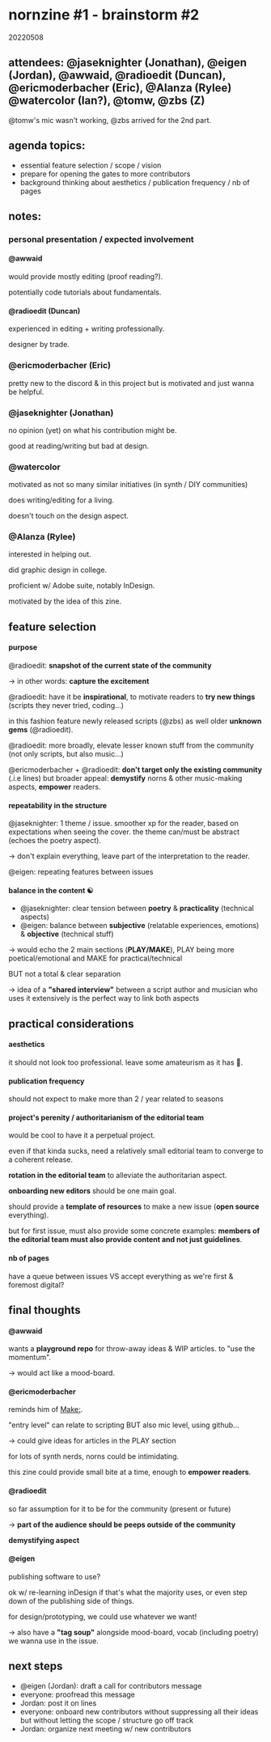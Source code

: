 # nornzine #1 - brainstorm #2
20220508

## attendees: @jaseknighter (Jonathan), @eigen (Jordan), @awwaid, @radioedit (Duncan), @ericmoderbacher (Eric), @Alanza (Rylee) @watercolor (Ian?), @tomw, @zbs (Z)

@tomw's mic wasn't working, @zbs arrived for the 2nd part.


## agenda topics:

- essential feature selection / scope / vision
- prepare for opening the gates to more contributors
- background thinking about aesthetics / publication frequency / nb of pages


## notes:

### personal presentation / expected involvement

#### @awwaid

would provide mostly editing (proof reading?).

potentially code tutorials about fundamentals.


#### @radioedit (Duncan)

experienced in editing + writing professionally.

designer by trade.


### @ericmoderbacher (Eric)

pretty new to the discord & in this project but is motivated and just wanna be helpful.


### @jaseknighter (Jonathan)

no opinion (yet) on what his contribution might be.

good at reading/writing but bad at design.


### @watercolor

motivated as not so many similar initiatives (in synth / DIY communities)

does writing/editing for a living.

doesn't touch on the design aspect.


### @Alanza (Rylee)

interested in helping out.

did graphic design in college.

proficient w/ Adobe suite, notably InDesign.

motivated by the idea of this zine.


## feature selection

#### purpose

@radioedit: **snapshot of the current state of the community**

-> in other words: **capture the excitement**

@radioedit: have it be **inspirational**, to motivate readers to **try new things** (scripts they never tried, coding...)

in this fashion feature newly released scripts (@zbs) as well older **unknown gems** (@radioedit).

@radioedit: more broadly, elevate lesser known stuff from the community (not only scripts, but also music...)

@ericmoderbacher + @radioedit: **don't target only the existing community** (.i.e lines) but broader appeal: **demystify** norns & other music-making aspects, **empower** readers.


#### repeatability in the structure

@jaseknighter: 1 theme / issue. smoother xp for the reader, based on expectations when seeing the cover.
the theme can/must be abstract (echoes the poetry aspect).

-> don't explain everything, leave part of the interpretation to the reader.

@eigen: repeating features between issues


#### balance in the content ☯

- @jaseknighter: clear tension between **poetry** & **practicality** (technical aspects)
- @eigen: balance between **subjective** (relatable experiences, emotions) & **objective** (technical stuff)

-> would echo the 2 main sections (**PLAY/MAKE**), PLAY being more poetical/emotional and MAKE for practical/technical

BUT not a total & clear separation️

-> idea of a **"shared interview"** between a script author and musician who uses it extensively is the perfect way to link both aspects


## practical considerations

#### aesthetics

it should not look too professional. leave some amateurism as it has 💖.


#### publication frequency

should not expect to make more than 2 / year
related to seasons


#### project's perenity / authoritarianism of the editorial team

would be cool to have it a perpetual project.

even if that kinda sucks, need a relatively small editorial team to converge to a coherent release.

**rotation in the editorial team** to alleviate the authoritarian aspect.

**onboarding new editors** should be one main goal.

should provide a **template of resources** to make a new issue (**open source** everything).

but for first issue, must also provide some concrete examples: **members of the editorial team must also provide content and not just guidelines**.


#### nb of pages

have a queue between issues VS accept everything as we're first & foremost digital?



## final thoughts

#### @awwaid

wants a **playground repo** for throw-away ideas & WIP articles. to "use the momentum".

-> would act like a mood-board.


#### @ericmoderbacher

reminds him of [Make:](https://makezine.com/).

"entry level" can relate to scripting BUT also mic level, using github...

-> could give ideas for articles in the PLAY section

for lots of synth nerds, norns could be intimidating.

this zine could provide small bite at a time, enough to **empower readers**.


#### @radioedit

so far assumption for it to be for the community (present or future)

-> **part of the audience should be peeps outside of the community**

**demystifying aspect**


#### @eigen

publishing software to use?

ok w/ re-learning inDesign if that's what the majority uses, or even step down of the publishing side of things.

for design/prototyping, we could use whatever we want!

-> also have a **"tag soup"** alongside mood-board, vocab (including poetry) we wanna use in the issue.


## next steps

* @eigen (Jordan): draft a call for contributors message
* everyone: proofread this message
* Jordan: post it on lines
* everyone: onboard new contributors without suppressing all their ideas but without letting the scope / structure go off track
* Jordan: organize next meeting w/ new contributors
